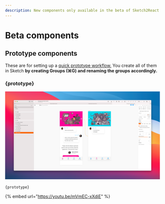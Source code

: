 ```yaml
---
description: New components only available in the beta of Sketch2React 2021
---
```


# Beta components

## Prototype components

These are for setting up a [quick prototype workflow.](https://sketch2react.io/blog/introducing-prototype-for-sketch-and-lunacy/) You create all of them in Sketch **by creating Groups (⌘G) and renaming the groups accordingly.**

### **{prototype}**

![{prototype} is perfect for creating 1:1 pixel perfect prototypes out to HTML, iOS, Android](<../../.gitbook/assets/CleanShot 2021-12-22 at 09.54.10.png>)

```
{prototype}
```

{% embed url="https://youtu.be/mVmEC-xXdiE" %}
